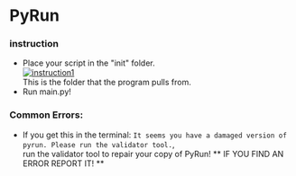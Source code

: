 # PyRun
### instruction
- Place your script in the "init" folder.
<br><a href="https://imgbb.com/"><img src="https://i.ibb.co/LJSNQJ6/instruction1.png" alt="instruction1" border="0"></a><br>
This is the folder that the program pulls from. <br>
- Run main.py!
### Common Errors:
- If you get this in the terminal: `It seems you have a damaged version of pyrun. Please run the validator tool.`, <br>
run the validator tool to repair your copy of PyRun!
** IF YOU FIND AN ERROR REPORT IT! **
